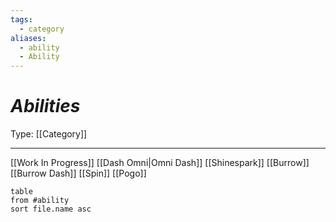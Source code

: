 ```yaml
---
tags:
  - category
aliases:
  - ability
  - Ability
---
```

# _Abilities_

Type: [[Category]]

----

[[Work In Progress]] 
	[[Dash Omni|Omni Dash]]
	[[Shinespark]]
	[[Burrow]]
	[[Burrow Dash]]
	[[Spin]]
	[[Pogo]]


```dataview
table
from #ability
sort file.name asc
```